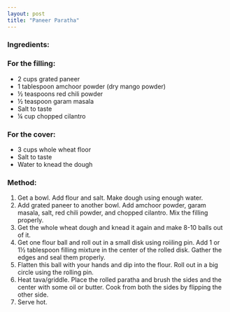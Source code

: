 ```yaml
---
layout: post
title: "Paneer Paratha"
---
```




### Ingredients: 

### For the filling:
* 2 cups grated paneer
* 1 tablespoon amchoor powder (dry mango powder)
* ½ teaspoons red chili powder
* ½ teaspoon garam masala
* Salt to taste
* ¼ cup chopped cilantro

### For the cover:
* 3 cups whole wheat floor
* Salt to taste
* Water to knead the dough

### Method:
1. Get a bowl. Add flour and salt. Make dough using enough water. 
2. Add grated paneer to another bowl. Add amchoor powder, garam masala, salt, red chili powder, and chopped cilantro. Mix the filling properly. 
3. Get the whole wheat dough and knead it again and make 8-10 balls out of it. 
4. Get one flour ball and roll out in a small disk using roiiling pin. Add 1 or 1½ tablespoon filling mixture in the center of the rolled disk. Gather the edges and seal them properly. 
5. Flatten this ball with your hands and dip into the flour. Roll out in a big circle using the rolling pin. 
7. Heat tava/griddle. Place the rolled paratha and brush the sides and the center with some oil or butter. Cook from both the sides by flipping the other side. 
8. Serve hot.